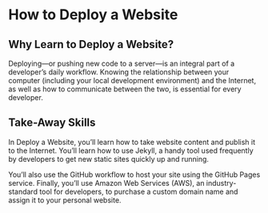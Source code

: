 # How to Deploy a Website

## Why Learn to Deploy a Website?

Deploying—or pushing new code to a server—is an integral part of a developer’s daily workflow. Knowing the relationship between your computer (including your local development environment) and the Internet, as well as how to communicate between the two, is essential for every developer.

## Take-Away Skills

In Deploy a Website, you’ll learn how to take website content and publish it to the Internet. You’ll learn how to use Jekyll, a handy tool used frequently by developers to get new static sites quickly up and running.

You’ll also use the GitHub workflow to host your site using the GitHub Pages service. Finally, you’ll use Amazon Web Services (AWS), an industry-standard tool for developers, to purchase a custom domain name and assign it to your personal website.
